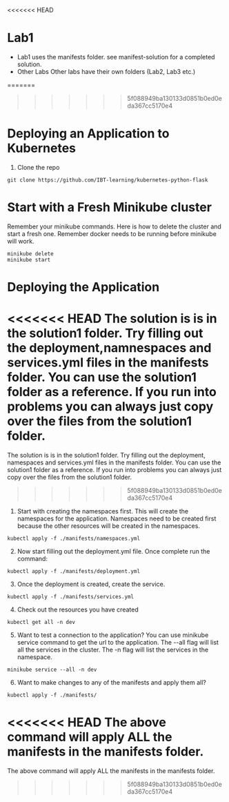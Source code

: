 <<<<<<< HEAD
# Lab1

- Lab1 uses the manifests folder. see manifest-solution for a completed solution.
- Other Labs Other labs have their own folders (Lab2, Lab3 etc.)

=======
>>>>>>> 5f088949ba130133d0851b0ed0eda367cc5170e4
# Deploying an Application to Kubernetes

1. Clone the repo
```
git clone https://github.com/IBT-learning/kubernetes-python-flask
```

# Start with a Fresh Minikube cluster

Remember your minikube commands. Here is how to delete the cluster and start a fresh one. Remember docker needs to be running before minikube will work.
```
minikube delete
minikube start
```

# Deploying the Application

<<<<<<< HEAD
The solution is is in the solution1 folder. Try filling out the deployment,namnespaces and services.yml files in the manifests folder. You can use the solution1 folder as a reference. If you run into problems you can always just copy over the files from the solution1 folder.
=======
The solution is is in the solution1 folder. Try filling out the deployment, namespaces and services.yml files in the manifests folder. You can use the solution1 folder as a reference. If you run into problems you can always just copy over the files from the solution1 folder.
>>>>>>> 5f088949ba130133d0851b0ed0eda367cc5170e4

1. Start with creating the namespaces first.  This will create the namespaces for the application. Namespaces need to be created first because the other resources will be created in the namespaces.
```
kubectl apply -f ./manifests/namespaces.yml
```

2. Now start filling out the deployment.yml file. Once complete run the command:
```
kubectl apply -f ./manifests/deployment.yml
```

3.  Once the deployment is created, create the service.

```
kubectl apply -f ./manifests/services.yml
```

4. Check out the resources you have created
```
kubectl get all -n dev
```

5. Want to test a connection to the application? You can use minikube service command to get the url to the application.  The --all flag will list all the services in the cluster.  The -n flag will list the services in the namespace.
```
minikube service --all -n dev
```

6. Want to make changes to any of the manifests and apply them all?
```
kubectl apply -f ./manifests/
```

<<<<<<< HEAD
The above command will apply ALL the manifests in the manifests folder.
=======
The above command will apply ALL the manifests in the manifests folder.
>>>>>>> 5f088949ba130133d0851b0ed0eda367cc5170e4
